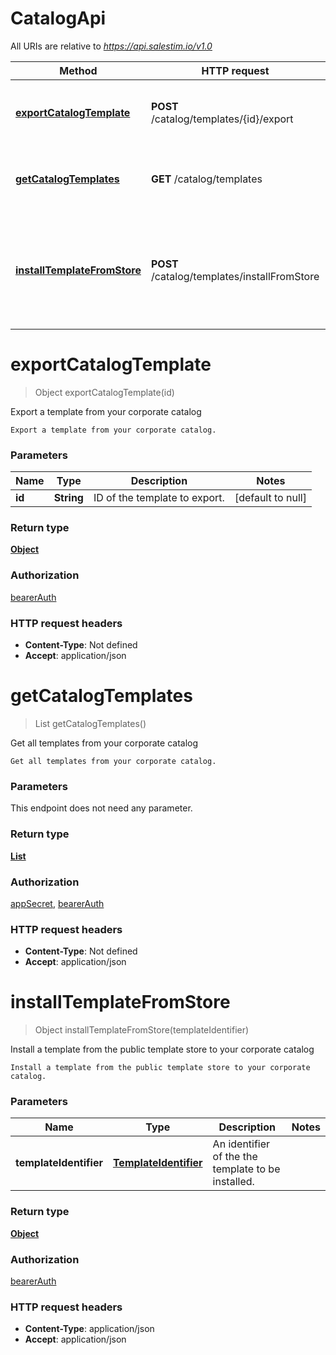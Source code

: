 # CatalogApi

All URIs are relative to *https://api.salestim.io/v1.0*

Method | HTTP request | Description
------------- | ------------- | -------------
[**exportCatalogTemplate**](CatalogApi.md#exportCatalogTemplate) | **POST** /catalog/templates/{id}/export | Export a template from your corporate catalog
[**getCatalogTemplates**](CatalogApi.md#getCatalogTemplates) | **GET** /catalog/templates | Get all templates from your corporate catalog
[**installTemplateFromStore**](CatalogApi.md#installTemplateFromStore) | **POST** /catalog/templates/installFromStore | Install a template from the public template store to your corporate catalog


<a name="exportCatalogTemplate"></a>
# **exportCatalogTemplate**
> Object exportCatalogTemplate(id)

Export a template from your corporate catalog

    Export a template from your corporate catalog.

### Parameters

Name | Type | Description  | Notes
------------- | ------------- | ------------- | -------------
 **id** | **String**| ID of the template to export. | [default to null]

### Return type

[**Object**](..//Models/object.md)

### Authorization

[bearerAuth](../README.md#bearerAuth)

### HTTP request headers

- **Content-Type**: Not defined
- **Accept**: application/json

<a name="getCatalogTemplates"></a>
# **getCatalogTemplates**
> List getCatalogTemplates()

Get all templates from your corporate catalog

    Get all templates from your corporate catalog.

### Parameters
This endpoint does not need any parameter.

### Return type

[**List**](..//Models/object.md)

### Authorization

[appSecret](../README.md#appSecret), [bearerAuth](../README.md#bearerAuth)

### HTTP request headers

- **Content-Type**: Not defined
- **Accept**: application/json

<a name="installTemplateFromStore"></a>
# **installTemplateFromStore**
> Object installTemplateFromStore(templateIdentifier)

Install a template from the public template store to your corporate catalog

    Install a template from the public template store to your corporate catalog.

### Parameters

Name | Type | Description  | Notes
------------- | ------------- | ------------- | -------------
 **templateIdentifier** | [**TemplateIdentifier**](..//Models/TemplateIdentifier.md)| An identifier of the the template to be installed. |

### Return type

[**Object**](..//Models/object.md)

### Authorization

[bearerAuth](../README.md#bearerAuth)

### HTTP request headers

- **Content-Type**: application/json
- **Accept**: application/json

